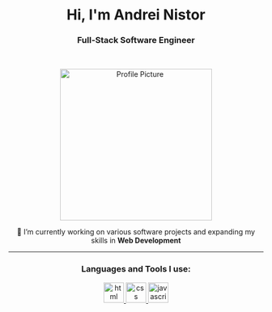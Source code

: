 <h1 align="center">Hi, I'm Andrei Nistor</h1>
<h3 align="center">Full-Stack Software Engineer</h3>
<br>

<p align="center">
<img src="YOUR_IMAGE_URL_HERE" width="300px" align="center" alt="Profile Picture">
</p>

<p align="center">
    🚀 I’m currently working on various software projects and expanding my skills in <b>Web Development</b>
</p>

<hr>
<h3 align="center">Languages and Tools I use:</h3>
<div align="center">
    <a href="https://www.w3schools.com/html/" target="_blank" rel="noreferrer"> <img src="HTML_ICON_URL_HERE" alt="html" width="40" height="40"/> </a>
    <a href="https://www.w3schools.com/css/" target="_blank" rel="noreferrer"> <img src="CSS_ICON_URL_HERE" alt="css" width="40" height="40"/> </a>
    <a href="https://www.javascript.com/" target="_blank" rel="noreferrer"> <img src="JAVASCRIPT_ICON_URL_HERE" alt="javascript" width="40" height="40"/> </a>
    <!-- Add more languages and tools icons here -->
</div>

<!--
<hr>
<h3 align="center">Stats:</h3>

<center>
<p align="center"><img align=center  src="YOUR_STATS_IMAGE_URL_HERE" alt="Stats" />
</p>
-->
